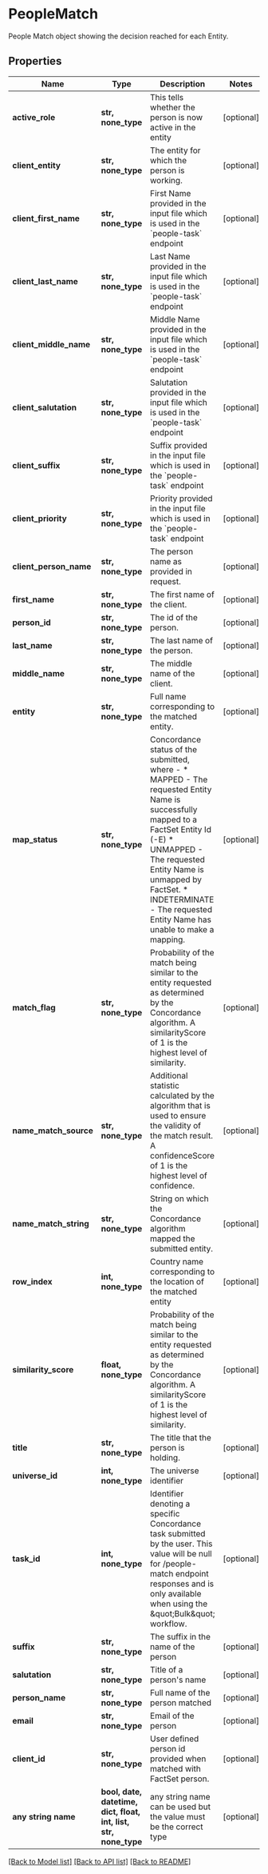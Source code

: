 # PeopleMatch

People Match object showing the decision reached for each Entity. 

## Properties
Name | Type | Description | Notes
------------ | ------------- | ------------- | -------------
**active_role** | **str, none_type** | This tells whether the person is now active in the entity | [optional] 
**client_entity** | **str, none_type** | The entity for which the person is working.  | [optional] 
**client_first_name** | **str, none_type** | First Name provided in the input file which is used in the &#x60;people-task&#x60; endpoint | [optional] 
**client_last_name** | **str, none_type** | Last Name provided in the input file which is used in the &#x60;people-task&#x60; endpoint | [optional] 
**client_middle_name** | **str, none_type** | Middle Name provided in the input file which is used in the &#x60;people-task&#x60; endpoint | [optional] 
**client_salutation** | **str, none_type** | Salutation provided in the input file which is used in the &#x60;people-task&#x60; endpoint | [optional] 
**client_suffix** | **str, none_type** | Suffix provided in the input file which is used in the &#x60;people-task&#x60; endpoint | [optional] 
**client_priority** | **str, none_type** | Priority provided in the input file which is used in the &#x60;people-task&#x60; endpoint | [optional] 
**client_person_name** | **str, none_type** | The person name as provided in request. | [optional] 
**first_name** | **str, none_type** | The first name of the client. | [optional] 
**person_id** | **str, none_type** | The id of the person. | [optional] 
**last_name** | **str, none_type** | The last name of the person. | [optional] 
**middle_name** | **str, none_type** | The middle name of the client. | [optional] 
**entity** | **str, none_type** | Full name corresponding to the matched entity. | [optional] 
**map_status** | **str, none_type** | Concordance status of the submitted, where -   * MAPPED - The requested Entity Name is successfully mapped to a FactSet Entity Id (-E)   * UNMAPPED - The requested Entity Name is unmapped by FactSet.   * INDETERMINATE - The requested Entity Name has unable to make a mapping.  | [optional] 
**match_flag** | **str, none_type** | Probability of the match being similar to the entity requested as determined by the Concordance algorithm. A similarityScore of 1 is the highest level of similarity.  | [optional] 
**name_match_source** | **str, none_type** | Additional statistic calculated by the algorithm that is used to ensure the validity of the match result. A confidenceScore of 1 is the highest level of confidence.  | [optional] 
**name_match_string** | **str, none_type** | String on which the Concordance algorithm mapped the submitted entity. | [optional] 
**row_index** | **int, none_type** | Country name corresponding to the location of the matched entity | [optional] 
**similarity_score** | **float, none_type** | Probability of the match being similar to the entity requested as determined by the Concordance algorithm. A similarityScore of 1 is the highest level of similarity.  | [optional] 
**title** | **str, none_type** | The title that the person is holding. | [optional] 
**universe_id** | **int, none_type** | The universe identifier | [optional] 
**task_id** | **int, none_type** | Identifier denoting a specific Concordance task submitted by the user. This value will be null for /people-match endpoint responses and is only available when using the \&quot;Bulk\&quot; workflow.  | [optional] 
**suffix** | **str, none_type** | The suffix in the name of the person | [optional] 
**salutation** | **str, none_type** | Title of a person&#39;s name | [optional] 
**person_name** | **str, none_type** | Full name of the person matched | [optional] 
**email** | **str, none_type** | Email of the person | [optional] 
**client_id** | **str, none_type** | User defined person id provided when matched with FactSet person. | [optional] 
**any string name** | **bool, date, datetime, dict, float, int, list, str, none_type** | any string name can be used but the value must be the correct type | [optional]

[[Back to Model list]](../README.md#documentation-for-models) [[Back to API list]](../README.md#documentation-for-api-endpoints) [[Back to README]](../README.md)



